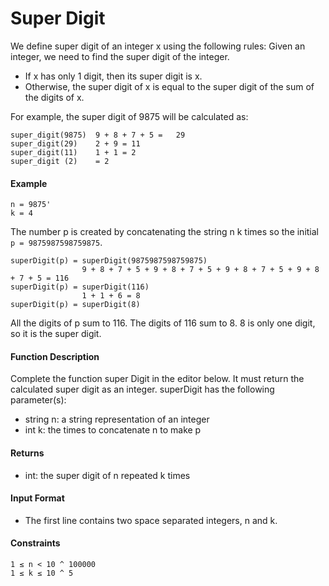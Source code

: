 # Super Digit
We define super digit of an integer x using the following rules:
Given an integer, we need to find the super digit of the integer. 
  - If x has only 1 digit, then its super digit is x.
  - Otherwise, the super digit of x is equal to the super digit of the sum of the digits of x.

For example, the super digit of 9875 will be calculated as:
````
super_digit(9875)  9 + 8 + 7 + 5 =   29
super_digit(29)    2 + 9 = 11
super_digit(11)    1 + 1 = 2
super_digit (2)    = 2
````
#### Example
````
n = 9875'
k = 4
````
The number p is created by concatenating the string n k times so the initial `p = 9875987598759875`.
````
superDigit(p) = superDigit(9875987598759875)
                9 + 8 + 7 + 5 + 9 + 8 + 7 + 5 + 9 + 8 + 7 + 5 + 9 + 8 + 7 + 5 = 116
superDigit(p) = superDigit(116)
                1 + 1 + 6 = 8
superDigit(p) = superDigit(8)
````
All the digits of p sum to 116. The digits of 116 sum to 8. 8 is only one digit, so it is the super digit.
#### Function Description
Complete the function super Digit in the editor below. It must return the calculated super digit as an integer.
superDigit has the following parameter(s):
  - string n: a string representation of an integer
  - int k: the times to concatenate n to make p
#### Returns
- int: the super digit of n repeated k times
#### Input Format
- The first line contains two space separated integers, n and k.
#### Constraints
````
1 ≤ n < 10 ^ 100000
1 ≤ k ≤ 10 ^ 5
````